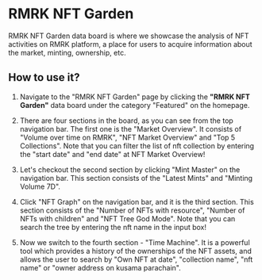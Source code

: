 # RMRK NFT Garden

RMRK NFT Garden data board is where we showcase the analysis of NFT activities on RMRK platform, a place for users to acquire information about the market, minting, ownership, etc.

## How to use it?

1. Navigate to the "RMRK NFT Garden" page by clicking the **"RMRK NFT Garden"** data board under the category "Featured" on the homepage.

2. There are four sections in the board, as you can see from the top navigation bar. The first one is the "Market Overview". It consists of "Volume over time on RMRK", "NFT Market Overview" and "Top 5 Collections". Note that you can filter the list of nft collection by entering the "start date" and "end date" at NFT Market Overview!

3. Let's checkout the second section by clicking "Mint Master" on the navigation bar. This section consists of the "Latest Mints" and "Minting Volume 7D".

4. Click "NFT Graph" on the navigation bar, and it is the third section. This section consists of the "Number of NFTs with resource", "Number of NFTs with children" and "NFT Tree God Mode". Note that you can search the tree by entering the nft name in the input box!

5. Now we switch to the fourth section - "Time Machine". It is a powerful tool which provides a history of the ownerships of the NFT assets, and allows the user to search by "Own NFT at date", "collection name", "nft name" or "owner address on kusama parachain".
